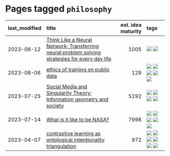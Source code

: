 # Pages tagged `philosophy`

|last_modified|title|est. idea maturity|tags
|:---|:---|---:|:---|
|2023-08-12|[Think Like a Neural Network: Transferring neural problem solving strategies for every day life](../think_like_an_ann.md)|1005|[![](https://img.shields.io/badge/tag-philosophy-c92725)](../tags/philosophy.md) [![](https://img.shields.io/badge/tag-publication-43d799)](../tags/publication.md)|
|2023-08-06|[ethics of training on public data](../ethics_of_public_data.md)|129|[![](https://img.shields.io/badge/tag-ai_ethics-0e5ec)](../tags/ai_ethics.md) [![](https://img.shields.io/badge/tag-ethics-36f98)](../tags/ethics.md) [![](https://img.shields.io/badge/tag-fair_use-3a9a4f)](../tags/fair_use.md) [![](https://img.shields.io/badge/tag-philosophy-c92725)](../tags/philosophy.md) [![](https://img.shields.io/badge/tag-remix_culture-d9f12f)](../tags/remix_culture.md)|
|2023-07-25|[Social Media and Singularity Theory: Information geometry and society](../social_singularities.md)|5192|[![](https://img.shields.io/badge/tag-alignment-22d494)](../tags/alignment.md) [![](https://img.shields.io/badge/tag-information_geometry-4ed36d)](../tags/information_geometry.md) [![](https://img.shields.io/badge/tag-philosophy-c92725)](../tags/philosophy.md) [![](https://img.shields.io/badge/tag-publication-43d799)](../tags/publication.md)|
|2023-07-14|[What is it like to be NASA?](../what_is_it_like_to_be_nasa.md)|7998|[![](https://img.shields.io/badge/tag-disunity_of_identity-a682e)](../tags/disunity_of_identity.md) [![](https://img.shields.io/badge/tag-organization_as_entity-1661bc)](../tags/organization_as_entity.md) [![](https://img.shields.io/badge/tag-philosophy-c92725)](../tags/philosophy.md) [![](https://img.shields.io/badge/tag-society_of_mind-296bb1)](../tags/society_of_mind.md) [![](https://img.shields.io/badge/tag-theory_of_mind-606780)](../tags/theory_of_mind.md)|
|2023-04-07|[contrastive learning as ontological intentionality triangulation](../contrastive_learning_as_ontological_intentionality_triangulation.md)|972|[![](https://img.shields.io/badge/tag-meta-cdef47)](../tags/meta.md) [![](https://img.shields.io/badge/tag-philosophy-c92725)](../tags/philosophy.md) [![](https://img.shields.io/badge/tag-semiotics-936135)](../tags/semiotics.md) [![](https://img.shields.io/badge/tag-synesthesia-deeba9)](../tags/synesthesia.md) [![](https://img.shields.io/badge/tag-theory-c456a9)](../tags/theory.md) [![](https://img.shields.io/badge/tag-wip-95bed6)](../tags/wip.md)|